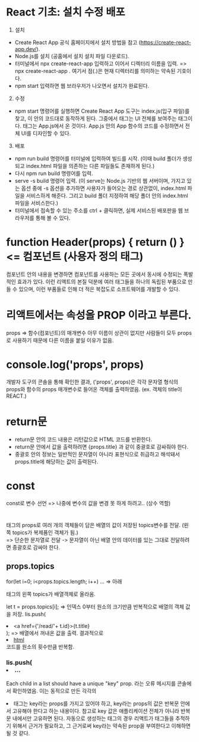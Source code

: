 # React 기초: 설치 수정 배포
1. 설치
- Create React App 공식 홈페이지에서 설치 방법을 참고 (https://create-react-app.dev/).
- Node.js를 설치 (공홈에서 설치 설치 파일 다운로드).
- 터미널에서 npx create-react-app 입력하고 이어서 디렉터리 이름을 입력.
	=> npx create-react-app .
	여기서 점(.)은 현재 디렉터리를 의미하는 약속된 기호이다.
- npm start 입력하면 웹 브라우저가 나오면서 설치가 완료된다.

2. 수정
- npm start 명령어를 실행하면 Create React App 도구는 index.js(입구 파일)를 찾고, 이 안의 코드대로 동작하게 된다. 그중에서 <App />태그는 UI 전체를 보여주는 태그이다. <App /> 태그는 App.js에서 온 것이다. App.js 안의 App 함수의 코드를 수정하면서 전체 UI를 디자인할 수 있다.

3. 배포
- npm run build 명령어를 터미널에 입력하여 빌드를 시작.
   (이때 build 폴더가 생성되고 index.html 파일을 의존하는 다른 파일들도 존재하게 된다.)
- 다시 npm run build 명령어를 입력.
- serve -s build 명령어 입력.
   (이 serve는 Node.js 기반의 웹 서버이며, 가지고 있는 옵션 중에 -s 옵션을 추가하면 사용자가 들어오는 경로 상관없이, index.html 파일을  서비스하게 해준다. 그리고  build 폴더 지정하여 해당 폴더 안의 index.html 파일을 서비스한다.)
- 터미널에서 접속할 수 있는 주소를 ctrl + 클릭하면, 실제 서비스된 배포판을 웹 브라우저를 통해 볼 수 있다.


# function Header(props) { return () }      <= 컴포넌트 (사용자 정의 태그)
컴포넌트 안의 내용을 변경하면 컴포넌트를 사용하는 모든 곳에서 동시에 수정되는 폭발적인 효과가 있다. 이런 리액트의 본질 덕분에 여러 태그들을 하나의 독립된 부품으로 만들 수 있으며, 이런 부품들로 인해 더 적은 복잡도로 소프트웨어를 개발할 수 있다.


# 리액트에서는 속성을 PROP 이라고 부른다.
props => 함수(컴포넌트)의 매개변수
아무 이름이 상관이 없지만 사람들이 모두 props로 사용하기 때문에 다른 이름을 붙일 이유가 없음.


# console.log('props', props) 
개발자 도구의 콘솔을 통해 확인한 결과,
('props', props)은 각각 문자열 형식의 props와 함수의 props 매개변수로 들어온 객체를 출력하였음. (ex. 객체의 title이 REACT.)


# return문
- return문 안의 코드 내용은 리턴값으로 HTML 코드를 반환한다.
- return문 안에서 값을 출력하려면 {props.title} 과 같이 중괄호로 감싸줘야 한다.
- 중괄호 안의 정보는 일반적인 문자열이 아니라 표현식으로 취급하고 해석돼서 props.title에 해당하는 값이 출력된다.


# const
const로 변수 선언 => 나중에 변수의 값을 변경 못 하게 하려고.. (상수 역할)


# <Nav topics={topics}></Nav>
<Nav> 태그의 props로 여러 개의 객체들이 담은 배열의 값이 저장된 topics변수를 전달. (왼쪽 topics가 복제품인 객체가 됨.)

<Nav topics='topics'></Nav> => 단순한 문자열로 전달
-> 문자열이 아닌 배열 안의 데이터를 있는 그대로 전달하려면 중괄호로 감싸야 한다.


# props.topics
for(let i=0; i<props.topics.length; i++) ...
=> 아래 <Nav>태그의 왼쪽 topics가 배열객체로 올라옴.

let t = props.topics[i]; 
=> 인덱스 0부터 원소의 크기만큼 반복적으로 배열의 객체 값을 저장.
    lis.push(<li key={t.id}><a href={'/read/'+ t.id}>{t.title}</a></li>);
=> 배열에서 꺼내온 값을 출력.
결과적으로 <li><a href="/read/1">html</a></li> 코드를 원소의 횟수만큼 반복함.

# lis.push(<li key={t.id}> ...
Each child in a list should have a unique "key" prop. 라는
오류 메시지를 콘솔에서 확인하였음.
이는 동적으로 만든 각각의 <li>태그는 key라는 props를 가지고 있어야 하고, key라는 props의 값은 반복문 안에서 고유해야 한다고 하는 내용이다. 참고로 key 값은 애플리케이션 전체가 아니라 반복문 내에서만 고유하면 된다.
자동으로 생성하는 태그의 경우 리액트가 태그들을 추적하기 위해서 근거가 필요하고, 그 근거로써 key라는 약속된 prop을 부여한다고 이해하면 될 것 같다.

